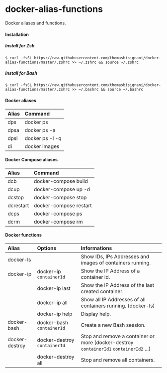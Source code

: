 # docker-alias-functions
Docker aliases and functions.

#### Installation

##### Install for Zsh
    $ curl -fsSL https://raw.githubusercontent.com/thomasbisignani/docker-alias-functions/master/.zshrc >> ~/.zshrc && source ~/.zshrc

##### Install for Bash
    $ curl -fsSL https://raw.githubusercontent.com/thomasbisignani/docker-alias-functions/master/.zshrc >> ~/.bashrc && source ~/.bashrc

#### Docker aliases
| Alias              | Command                     |
|:------------------ |:----------------------------|
| dps                | docker ps                   |
| dpsa               | docker ps -a                |
| dpsl               | docker ps -l -q             |
| di                 | docker images               |

#### Docker Compose aliases
| Alias         | Command                     |
|:------------- |:----------------------------|
| dcb           | docker-compose build        |
| dcup          | docker-compose up -d        |
| dcstop        | docker-compose stop         |
| dcrestart     | docker-compose restart      |
| dcps          | docker-compose ps           |
| dcrm          | docker-compose rm           |

#### Docker functions
| Alias               | Options                             | Informations                                          |
|:------------------- |:------------------------------------|:------------------------------------------------------|
| docker-ls           |                                     | Show IDs, IPs Addresses and images of containers running. |
| docker-ip           | docker-ip `containerId`             | Show the IP Address of a container id. |
|                     | docker-ip last                      | Show the IP Address of the last created container. |
|                     | docker-ip all                       | Show all IP Addresses of all containers running. (docker-ls) |
|                     | docker-ip help                      | Display help. |
| docker-bash         | docker-bash `containerId`           | Create a new Bash session. |
| docker-destroy      | docker-destroy `containerId`        | Stop and remove a container or more (docker-destroy `containerId1` `containerId2` ...) |
|                     | docker-destroy all                  | Stop and remove all containers. |
